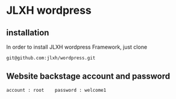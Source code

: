 # JLXH wordpress

## installation

In order to install JLXH wordpress Framework, just clone

    git@github.com:jlxh/wordpress.git
    
## Website backstage account and password

    account : root    password : welcome1